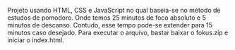 Projeto usando HTML, CSS e JavaScript no qual baseia-se no método de estudos de pomodoro. Onde temos 25 minutos de foco absoluto e 5 minutos de descanso.
Contudo, esse tempo pode-se extender para 15 minutos caso desejado. 
Para executar o arquivo, bastar baixar o fokus.zip e iniciar o index.html.
